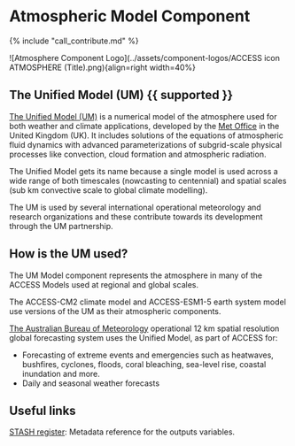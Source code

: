# Atmospheric Model Component

{% include "call_contribute.md" %}

![Atmosphere Component Logo](../assets/component-logos/ACCESS icon ATMOSPHERE (Title).png){align=right width=40%}

## <div class="center-icons"> The Unified Model (UM) {{ supported }} </div>

[The Unified Model (UM)][um-web] is a numerical model of the atmosphere used for both weather and climate applications, developed by the [Met Office][metoffice-web] in the United Kingdom (UK). It includes solutions of the equations of atmospheric fluid dynamics with advanced parameterizations of subgrid-scale physical processes like convection, cloud formation and atmospheric radiation.

The Unified Model gets its name because a single model is used across a wide range of both timescales (nowcasting to centennial) and spatial scales (sub km convective scale to global climate modelling).

The UM is used by several international operational meteorology and research organizations and these contribute towards its development through the UM partnership.

## How is the UM used?

The UM Model component represents the atmosphere in many of the ACCESS Models used at regional and global scales.

The ACCESS-CM2 climate model and ACCESS-ESM1-5 earth system model use versions of the UM as their atmospheric components.

[The Australian Bureau of Meteorology][bom-web] operational 12 km spatial resolution global forecasting system uses the Unified Model, as part of ACCESS for:

- Forecasting of extreme events and emergencies such as heatwaves, bushfires, cyclones, floods, coral bleaching, sea-level rise, coastal inundation and more.
- Daily and seasonal weather forecasts

## Useful links

[STASH register](metoffice-stash-register): Metadata reference for the outputs variables.

[um-web]: https://www.metoffice.gov.uk/research/approach/modelling-systems/unified-model
[bom-web]: http://www.bom.gov.au/
[metoffice-web]: https://www.metoffice.gov.uk/research/approach/collaboration/unified-model/partnership
[metoffice-stash-register]: https://reference.metoffice.gov.uk/um/_stash
